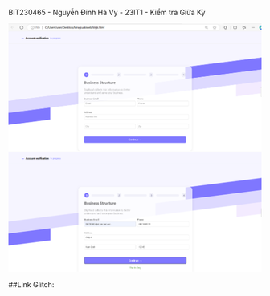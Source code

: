 BIT230465 - Nguyễn Đinh Hà Vy  - 23IT1 - Kiểm tra Giữa Kỳ

![Hình ảnh kết quả](Bai_10.png)
![Hình ảnh kết quả](Bai10_1.png)

##Link Glitch: 